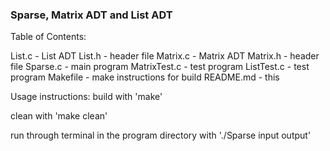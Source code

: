 ### Sparse, Matrix ADT and List ADT

Table of Contents:

List.c - List ADT
List.h - header file
Matrix.c - Matrix ADT
Matrix.h - header file
Sparse.c - main program
MatrixTest.c - test program
ListTest.c - test program
Makefile - make instructions for build
README.md - this

Usage instructions:
build with 'make'

clean with 'make clean'

run through terminal in the program directory with './Sparse input output'